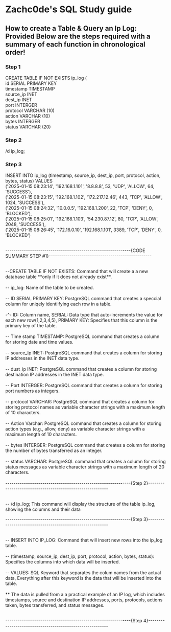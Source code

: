 <h1> Zachc0de's SQL Study guide </h1>

<h2> How to create a Table & Query an Ip Log:
<BR><P2>Provided Below are the steps required with a summary of each function in chronological order! </P2></h2>

<h3>Step 1</h3>

<P1>CREATE TABLE IF NOT EXISTS ip_log ( <br>
id SERIAL PRIMARY KEY<BR>
timestamp TIMESTAMP  
source_ip INET <BR>
dest_ip INET <BR>
port INTERGER<BR>
protocol VARCHAR (10)<BR>
action VARCHAR (10)<BR>
bytes INTERGER <BR>
status VARCHAR (20) <BR>

<h3> Step 2</h3> 
<p1> /d ip_log; </p1> 
<Br>

<h3> Step 3</h4>
<p1>INSERT INTO ip_log (timestamp, source_ip, dest_ip, port, protocol, action, bytes, status) VALUES<br>
('2025-01-15 08:23:14', '192.168.1.101', '8.8.8.8', 53, 'UDP', 'ALLOW', 64, 'SUCCESS'),<br>
('2025-01-15 08:23:15', '192.168.1.102', '172.217.12.46', 443, 'TCP', 'ALLOW', 1024, 'SUCCESS'),<br>
('2025-01-15 08:24:32', '10.0.0.5', '192.168.1.200', 22, 'TCP', 'DENY', 0, 'BLOCKED'),<br>
('2025-01-15 08:25:01', '192.168.1.103', '54.230.87.12', 80, 'TCP', 'ALLOW', 2048, 'SUCCESS'),<br>
('2025-01-15 08:26:45', '172.16.0.10', '192.168.1.101', 3389, 'TCP', 'DENY', 0, 'BLOCKED')<br>
</p1>
<br>

-------------------------------------------------------------{CODE SUMMARY STEP #1}--------------------------------------------------
  
</P1>
<br>
<p2> --CREATE TABLE IF NOT EXISTS: Command that will create a a new database table **only if it does not already exist**.<BR><BR>
-- ip_log: Name of the table to be created.<BR><BR>
-- ID SERIAL PRIMARY KEY: PostgreSQL command that creates a speccial column for uniqely identiifying each row in a table. 
  <BR> <BR> -^- ID: Column name, SERIAL: Data type that auto-increments the value for each new row(1,2,3,4,5),
   PRIMARY KEY: Specifies that this column is the primary key of the table.
  <BR><BR>
  -- Time stamp TIMESTAMP: PostgreSQL command that creates a column for storing date and time values.<BR><BR>
  -- source_Ip INET: PostgreSQL command that creates a column for storing IP addresses in the INET data type.<BR><BR>
  -- dust_ip INET: PostgreSQL command that creates a column for storing destination IP addresses in the INET data type.<BR><BR>
  -- Port INTERGER: PostgreSQL command that creates a column for storing port numbers as integers.<BR><BR>
  -- protocol VARCHAR: PostgreSQL command that creates a column for storing protocol names as variable character strings with a maximum length of 10 characters.<BR><BR>
  -- Action Varchar: PostgreSQL command that creates a column for storing action types (e.g., allow, deny) as variable character strings with a maximum length of 10 characters.<BR><BR>
  -- bytes INTERGER: PostgreSQL command that creates a column for storing the number of bytes transferred as an integer.<BR><BR>
  -- status VARCHAR: PostgreSQL command that creates a column for storing status messages as variable character strings with a maximum length of 20 characters.<BR><BR>
  -------------------------------------------------------------{Step 2}----------------------------------------------------------<BR><BR>
  
  -- /d ip_log; This command will display the structure of the table ip_log, showing the columns and their data <BR>
  
  -------------------------------------------------------------{Step 3}----------------------------------------------------------<BR><BR>

  -- INSERT INTO IP_LOG: Command that will insert new rows into the ip_log table.<br><br>
  -- (timestamp, source_ip, dest_ip, port, protocol, action, bytes, status): Specifies the columns into which data will be inserted.<br><br>
  -- VALUES: SQL Keyword that separates the colum names from the actual data, Everything after this keyword is the data that will be inserted into the table.<br><br>
  ** The data is pulled from a a practical example of an IP log, which includes timestamps, source and destination IP addresses, ports, protocols, actions taken, bytes transferred, and     status messages.<br><br>

   -------------------------------------------------------------{Step 4}----------------------------------------------------------<BR><BR>

  
  
  
  
  
  



  




</p2>
